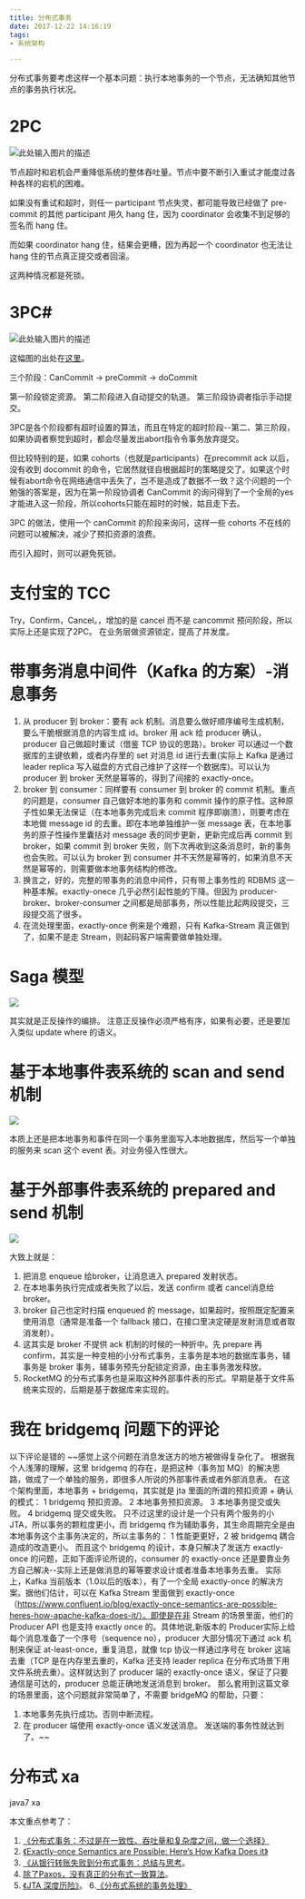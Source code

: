 ```yaml
---
title: 分布式事务
date: 2017-12-22 14:16:19
tags:
- 系统架构

---
```

分布式事务要考虑这样一个基本问题：执行本地事务的一个节点，无法确知其他节点的事务执行状况。

# 2PC #

![此处输入图片的描述][1]

节点超时和宕机会严重降低系统的整体吞吐量。节点中要不断引入重试才能度过各种各样的宕机的困难。

如果没有重试和超时，则任一 participant 节点失灵，都可能导致已经做了 pre-commit 的其他 participant 用久 hang 住，因为 coordinator 会收集不到足够的签名而 hang 住。

而如果 coordinator hang 住，结果会更糟，因为再起一个 coordinator 也无法让 hang 住的节点真正提交或者回滚。

这两种情况都是死锁。

# 3PC#

![此处输入图片的描述][2]

这幅图的出处在[这里][3]。

三个阶段：CanCommit -> preCommit -> doCommit

第一阶段锁定资源。
第二阶段进入自动提交的轨道。
第三阶段协调者指示手动提交。

3PC是各个阶段都有超时设置的算法，而且在特定的超时阶段--第二、第三阶段，如果协调者察觉到超时，都会尽量发出abort指令令事务放弃提交。

但比较特别的是，如果 cohorts（也就是participants）在precommit ack 以后，没有收到 docommit 的命令，它居然就径自根据超时的策略提交了。如果这个时候有abort命令在网络通信中丢失了，岂不是造成了数据不一致？这个问题的一个勉强的答案是，因为在第一阶段协调者 CanCommit 的询问得到了一个全局的yes才能进入这一阶段，所以cohorts只能在超时的时候，姑且走下去。

3PC 的做法，使用一个 canCommit 的阶段来询问，这样一些 cohorts 不在线的问题可以被解决，减少了预扣资源的浪费。

而引入超时，则可以避免死锁。

# 支付宝的 TCC #

Try，Confirm，Cancel。，增加的是 cancel 而不是 cancommit 预问阶段，所以实际上还是实现了2PC。
在业务层做资源锁定，提高了并发度。

# 带事务消息中间件（Kafka 的方案）-消息事务 #

1. 从 producer 到 broker：要有 ack 机制。消息要么做好顺序编号生成机制，要么干脆根据消息的内容生成 id。broker 用 ack 给 producer 确认，producer 自己做超时重试（借鉴 TCP 协议的思路）。broker 可以通过一个数据库的主键依赖，或者内存里的 set 对消息 id 进行去重(实际上 Kafka 是通过 leader replica 写入磁盘的方式自己维护了这样一个数据库)。可以认为 producer 到 broker 天然是幂等的，得到了间接的 exactly-once。
2. broker 到 consumer：同样要有 consumer 到 broker 的 commit 机制。重点的问题是，consumer 自己做好本地的事务和 commit 操作的原子性。这种原子性如果无法保证（在本地事务完成后未 commit 程序即崩溃），则要考虑在本地做 message id 的去重。即在本地单独维护一张 message 表，在本地事务的原子性操作里囊括对 message 表的同步更新，更新完成后再 commit 到 broker，如果 commit 到 broker 失败，则下次再收到这条消息时，新的事务也会失败。可以认为 broker 到 consumer 并不天然是幂等的，如果消息不天然是幂等的，则需要做本地事务结构的修改。
3. 换言之，好的，完整的带事务的消息中间件，只有带上事务性的 RDBMS 这一种基本解。exactly-onece 几乎必然引起性能的下降。但因为 producer-broker、broker-consumer 之间都是局部事务，所以性能比起两段提交，三段提交高了很多。
4. 在流处理里面，exactly-once 例来是个难题，只有 Kafka-Stream 真正做到了，如果不是走 Stream，则起码客户端需要做单独处理。

# Saga 模型 #

![](https://ws1.sinaimg.cn/large/66dd581fly1fmpkhiolmtj20hs07udfz.jpg)

其实就是正反操作的编排。
注意正反操作必须严格有序，如果有必要，还是要加入类似 update where 的语义。

# 基于本地事件表系统的 scan and send 机制 #

![](https://ws1.sinaimg.cn/large/66dd581fly1fmpkf1xajwj20hs08jdg5.jpg)

本质上还是把本地事务和事件在同一个事务里面写入本地数据库，然后写一个单独的服务来 scan 这个 event 表。对业务侵入性很大。


# 基于外部事件表系统的 prepared and send 机制 #

![](https://ws1.sinaimg.cn/large/66dd581fly1fmphaveba8j20hs08tq3c.jpg)

大致上就是：

1. 把消息 enqueue 给broker，让消息进入 prepared 发射状态。
2. 在本地事务执行完成或者失败了以后，发送 confirm 或者 cancel消息给 broker。
3. broker 自己也定时扫描 enqueued 的 message，如果超时，按照既定配置来使用消息（通常是准备一个 fallback 接口，在接口里决定硬是发射消息或者取消发射）。
4. 这其实是 broker 不提供 ack 机制的时候的一种折中。先 prepare 再 confirm，其实是一种变相的小分布式事务，主事务是本地的数据库事务，辅事务是 broker 事务，辅事务预先分配锁定资源，由主事务激发释放。
5. RocketMQ 的分布式事务也是采取这种外部事件表的形式。早期是基于文件系统来实现的，后期是基于数据库来实现的。

# 我在 bridgemq 问题下的评论 #

以下评论是错的
~~感觉上这个问题在消息发送方的地方被做得复杂化了。
根据我个人浅薄的理解，这里 bridgemq 的存在，是把这种（事务加 MQ）的解决思路，做成了一个单独的服务，即很多人所说的外部事件表或者外部消息表。
在这个架构里面，本地事务 +  bridgemq，其实就是 jta 里面的所谓的预扣资源 + 确认的模式：
1 bridgemq 预扣资源。
2 本地事务预扣资源。
3 本地事务提交或失败。
4 bridgemq 提交或失败。
只不过这里的设计是一个只有两个服务的小 JTA，所以事务的颗粒度更小，而 bridgemq 作为辅助事务，其生命周期完全是由本地事务这个主事务决定的，所以主事务的：
1 性能更更好，2 被 bridgemq 耦合造成的改造更小。
而且这个 bridgemq 的设计，本身只解决了发送方 exactly-once 的问题，正如下面评论所说的，consumer 的 exactly-once 还是要靠业务方自己解决--实际上还是做消息的幂等要求设计或者准备本地事务去重。
实际上，Kafka 当前版本（1.0以后的版本），有了一个全局 exactly-once 的解决方案。据他们估计，可以在  Kafka Stream 里面做到 exactly-once（https://www.confluent.io/blog/exactly-once-semantics-are-possible-heres-how-apache-kafka-does-it/）。即使是在非 Stream 的场景里面，他们的 Producer API 也是支持 exactly once 的。具体地说,新版本的 Producer实际上给每个消息准备了一个序号（sequence no），producer 大部分情况下通过 ack 机制来保证 at-least-once，重复消息，就像 tcp 协议一样通过序号在 broker 这端去重（TCP 是在内存里去重的，Kafka 还支持 leader replica 在分布式场景下用文件系统去重）。这样就达到了 producer 端的 exactly-once 语义，保证了只要通信是可达的，producer 总能正确地发送消息到 broker。
那么套用到这篇文章的场景里面，这个问题就非常简单了，不需要 bridgeMQ 的帮助，只要：
1. 本地事务先执行成功。否则中断流程。
2. 在 producer 端使用 exactly-once 语义发送消息。
发送端的事务性就达到了。~~

# 分布式 xa

java7 xa

本文重点参考了：

1. [《分布式事务：不过是在一致性、吞吐量和复杂度之间，做一个选择》][4]
2. [《Exactly-once Semantics are Possible: Here’s How Kafka Does it》][5]
3. [《从银行转账失败到分布式事务：总结与思考][6]。
4. [除了Paxos，没有真正的分布式一致算法][7]。
5. [《JTA 深度历险》][8]。
6.[《分布式系统的事务处理》][9]


  [1]: http://images2017.cnblogs.com/blog/1089769/201710/1089769-20171019154030381-328011567.jpg
  [2]: http://images2017.cnblogs.com/blog/1089769/201710/1089769-20171019160741677-209920656.png
  [3]: https://en.wikipedia.org/wiki/Three-phase_commit_protocol#Disadvantages
  [4]: https://mp.weixin.qq.com/s?__biz=MzIwMzg1ODcwMw==&mid=2247486427&amp;idx=1&amp;sn=459386dd3461285c50e6d70378541ec6&source=41#wechat_redirect
  [5]: https://www.confluent.io/blog/exactly-once-semantics-are-possible-heres-how-apache-kafka-does-it/
  [6]: http://www.cnblogs.com/xybaby/p/7465816.html?hmsr=toutiao.io&utm_medium=toutiao.io&utm_source=toutiao.io
  [7]: http://blog.jobbole.com/95632/
  [8]: https://www.ibm.com/developerworks/cn/java/j-lo-jta/
  [9]: https://coolshell.cn/articles/10910.html